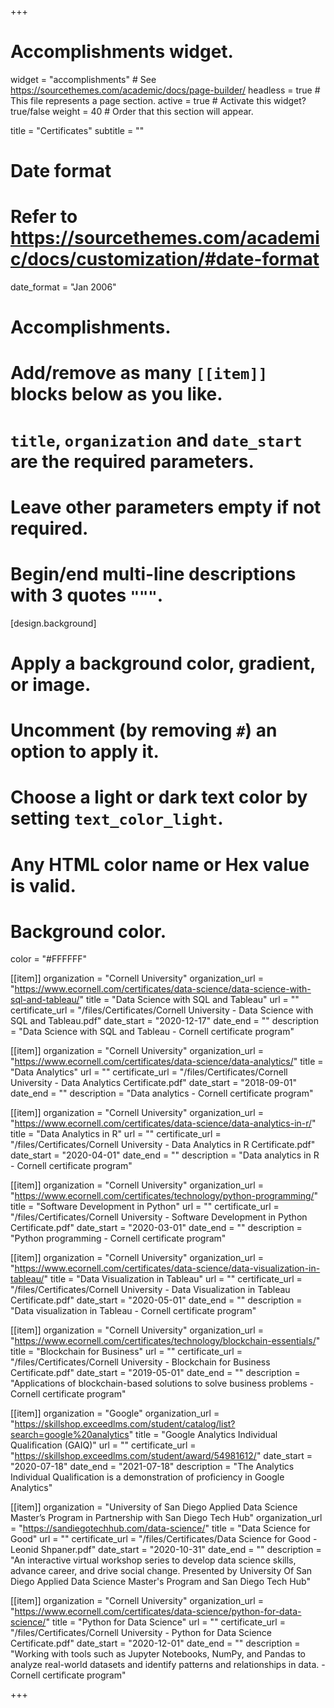 +++
# Accomplishments widget.
widget = "accomplishments"  # See https://sourcethemes.com/academic/docs/page-builder/
headless = true  # This file represents a page section.
active = true  # Activate this widget? true/false
weight = 40  # Order that this section will appear.

title = "Certificates"
subtitle = ""

# Date format
#   Refer to https://sourcethemes.com/academic/docs/customization/#date-format
date_format = "Jan 2006"

# Accomplishments.
#   Add/remove as many `[[item]]` blocks below as you like.
#   `title`, `organization` and `date_start` are the required parameters.
#   Leave other parameters empty if not required.
#   Begin/end multi-line descriptions with 3 quotes `"""`.

[design.background]
  # Apply a background color, gradient, or image.
  #   Uncomment (by removing `#`) an option to apply it.
  #   Choose a light or dark text color by setting `text_color_light`.
  #   Any HTML color name or Hex value is valid.

  # Background color.
  color = "#FFFFFF"

[[item]]
  organization = "Cornell University"
  organization_url = "https://www.ecornell.com/certificates/data-science/data-science-with-sql-and-tableau/"
  title = "Data Science with SQL and Tableau"
  url = ""
  certificate_url = "/files/Certificates/Cornell University - Data Science with SQL and Tableau.pdf"
  date_start = "2020-12-17"
  date_end = ""
  description = "Data Science with SQL and Tableau - Cornell certificate program"

[[item]]
  organization = "Cornell University"
  organization_url = "https://www.ecornell.com/certificates/data-science/data-analytics/"
  title = "Data Analytics"
  url = ""
  certificate_url = "/files/Certificates/Cornell University - Data Analytics Certificate.pdf"
  date_start = "2018-09-01"
  date_end = ""
  description = "Data analytics - Cornell certificate program"

[[item]]
  organization = "Cornell University"
  organization_url = "https://www.ecornell.com/certificates/data-science/data-analytics-in-r/"
  title = "Data Analytics in R"
  url = ""
  certificate_url = "/files/Certificates/Cornell University - Data Analytics in R Certificate.pdf"
  date_start = "2020-04-01"
  date_end = ""
  description = "Data analytics in R - Cornell certificate program"

[[item]]
  organization = "Cornell University"
  organization_url = "https://www.ecornell.com/certificates/technology/python-programming/"
  title = "Software Development in Python"
  url = ""
  certificate_url = "/files/Certificates/Cornell University - Software Development in Python Certificate.pdf"
  date_start = "2020-03-01"
  date_end = ""
  description = "Python programming - Cornell certificate program"
  
[[item]]
  organization = "Cornell University"
  organization_url = "https://www.ecornell.com/certificates/data-science/data-visualization-in-tableau/"
  title = "Data Visualization in Tableau"
  url = ""
  certificate_url = "/files/Certificates/Cornell University - Data Visualization in Tableau Certificate.pdf"
  date_start = "2020-05-01"
  date_end = ""
  description = "Data visualization in Tableau - Cornell certificate program"

[[item]]
  organization = "Cornell University"
  organization_url = "https://www.ecornell.com/certificates/technology/blockchain-essentials/"
  title = "Blockchain for Business"
  url = ""
  certificate_url = "/files/Certificates/Cornell University - Blockchain for Business Certificate.pdf"
  date_start = "2019-05-01"
  date_end = ""
  description = "Applications of blockchain-based solutions to solve business problems - Cornell certificate program"

[[item]]
  organization = "Google"
  organization_url = "https://skillshop.exceedlms.com/student/catalog/list?search=google%20analytics"
  title = "Google Analytics Individual Qualification (GAIQ)"
  url = ""
  certificate_url = "https://skillshop.exceedlms.com/student/award/54981612/"
  date_start = "2020-07-18"
  date_end = "2021-07-18"
  description = "The Analytics Individual Qualification is a demonstration of proficiency in Google Analytics"

[[item]]
  organization = "University of San Diego Applied Data Science Master’s Program in Partnership with San Diego Tech Hub"
  organization_url = "https://sandiegotechhub.com/data-science/"
  title = "Data Science for Good"
  url = ""
  certificate_url = "/files/Certificates/Data Science for Good - Leonid Shpaner.pdf"
  date_start = "2020-10-31"
  date_end = ""
  description = "An interactive virtual workshop series to develop data science skills, advance career, and drive social change. Presented by University Of San Diego Applied Data Science Master's Program and San Diego Tech Hub"
  
[[item]]
  organization = "Cornell University"
  organization_url = "https://www.ecornell.com/certificates/data-science/python-for-data-science/"
  title = "Python for Data Science"
  url = ""
  certificate_url = "/files/Certificates/Cornell University - Python for Data Science Certificate.pdf"
  date_start = "2020-12-01"
  date_end = ""
  description = "Working with tools such as Jupyter Notebooks, NumPy, and Pandas to analyze real-world datasets and identify patterns and relationships in data. - Cornell certificate program"
  
  
  
  

+++
